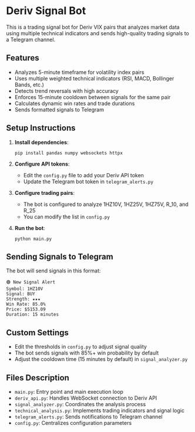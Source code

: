 # Deriv Signal Bot

This is a trading signal bot for Deriv VIX pairs that analyzes market data using multiple technical indicators and sends high-quality trading signals to a Telegram channel.

## Features

- Analyzes 5-minute timeframe for volatility index pairs
- Uses multiple weighted technical indicators (RSI, MACD, Bollinger Bands, etc.)
- Detects trend reversals with high accuracy
- Enforces 15-minute cooldown between signals for the same pair
- Calculates dynamic win rates and trade durations
- Sends formatted signals to Telegram

## Setup Instructions

1. **Install dependencies**:
   ```
   pip install pandas numpy websockets httpx
   ```

2. **Configure API tokens**:
   - Edit the `config.py` file to add your Deriv API token
   - Update the Telegram bot token in `telegram_alerts.py`

3. **Configure trading pairs**:
   - The bot is configured to analyze 1HZ10V, 1HZ25V, 1HZ75V, R_10, and R_25
   - You can modify the list in `config.py`

4. **Run the bot**:
   ```
   python main.py
   ```

## Sending Signals to Telegram

The bot will send signals in this format:
```
🟢 New Signal Alert
Symbol: 1HZ10V
Signal: BUY
Strength: ★★★
Win Rate: 85.0%
Price: $5153.09
Duration: 15 minutes
```

## Custom Settings

- Edit the thresholds in `config.py` to adjust signal quality
- The bot sends signals with 85%+ win probability by default
- Adjust the cooldown time (15 minutes by default) in `signal_analyzer.py`

## Files Description

- `main.py`: Entry point and main execution loop
- `deriv_api.py`: Handles WebSocket connection to Deriv API
- `signal_analyzer.py`: Coordinates the analysis process
- `technical_analysis.py`: Implements trading indicators and signal logic
- `telegram_alerts.py`: Sends notifications to Telegram channel
- `config.py`: Centralizes configuration parameters